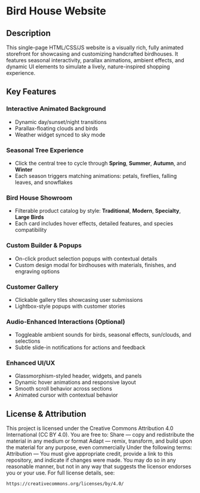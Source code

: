 # Bird House Website

## Description

This single-page HTML/CSS/JS website is a visually rich, fully animated storefront for showcasing and customizing handcrafted birdhouses. It features seasonal interactivity, parallax animations, ambient effects, and dynamic UI elements to simulate a lively, nature-inspired shopping experience.

## Key Features

### Interactive Animated Background

- Dynamic day/sunset/night transitions
- Parallax-floating clouds and birds
- Weather widget synced to sky mode

### Seasonal Tree Experience

- Click the central tree to cycle through **Spring**, **Summer**, **Autumn**, and **Winter**
- Each season triggers matching animations: petals, fireflies, falling leaves, and snowflakes

### Bird House Showroom

- Filterable product catalog by style: **Traditional**, **Modern**, **Specialty**, **Large Birds**
- Each card includes hover effects, detailed features, and species compatibility

### Custom Builder & Popups

- On-click product selection popups with contextual details
- Custom design modal for birdhouses with materials, finishes, and engraving options

### Customer Gallery

- Clickable gallery tiles showcasing user submissions
- Lightbox-style popups with customer stories

### Audio-Enhanced Interactions (Optional)

- Toggleable ambient sounds for birds, seasonal effects, sun/clouds, and selections
- Subtle slide-in notifications for actions and feedback

### Enhanced UI/UX

- Glassmorphism-styled header, widgets, and panels
- Dynamic hover animations and responsive layout
- Smooth scroll behavior across sections
- Animated cursor with contextual behavior

## License & Attribution

This project is licensed under the Creative Commons
Attribution 4.0 International (CC BY 4.0). You are free to: Share — copy and redistribute the material in any medium or format Adapt — remix, transform, and build upon the material for any purpose, even commercially Under the following terms: Attribution — You must give appropriate credit, provide a link to this repository, and indicate if changes were made. You may do so in any reasonable manner, but not in any way that suggests the licensor endorses you or your use. For full license details, see:

```
https://creativecommons.org/licenses/by/4.0/
```
